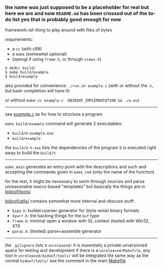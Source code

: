 ### the name was just supposed to be a placeholder for real but here we are and now `README.md` has been crossed out of the to-do list yes that is probably good enough for now

framework-ish thing to play around with files of bytes

requirements:
- a `cc` (with c99)
- a `make` (somewhat optional)
- (opengl if using `frame.h`, or through `views.h`)

```console
$ mkdir build/
$ make build/example
$ build/example
```

also provided for convenience: `./run.sh example.c`
(with or without the .c, but bash completion will have it)

or without `make`: `cc example.c -DBIDOOF_IMPLEMENTATION && ./a.out`

---

see [example.c](example.c) as for how to structure a program

`make build/example` command will generate 2 executables:
- `build/d-example.exe`
- `build/example`

the `build/d-%.exe` lists the dependencies of the program
it is executed right away to build the `build/%`

---

`make_main` generates an entry point with the descriptions and such
and accepting the commands given in `make_cmd` (only the name of the function)

for the rest, it might be necessary to swim through sources and parse unreasonable macro-based "templates"
but basically the things are in [bidoof/tools/](bidoof/tools/)

[bidoof/utils/](bidoof/utils/) contains somewhat more internal and obscure stuff:
- `bipa.h`: builder+parser generator for (byte-wise) binary formats
- `dyarr.h`: the backing things for the `buf` type
- `frame.h`: minimal open a window with GL context (tested with Win32, X11)
- `paras.h`: (limited) parse+assemble generator

---

the `.gitignore` lists a `unreleased/`
it is essentially a private  unversioned space for testing and development
if there is a `unreleased/Makefile`, any tool in `unreleased/bidoof/tools/` will be integrated the same way as the normal `bidoof/tools/`
see the comment in the main [Makefile](Makefile)
